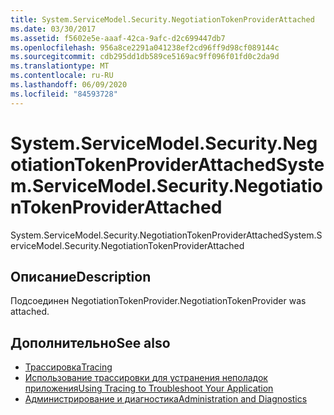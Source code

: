 ```yaml
---
title: System.ServiceModel.Security.NegotiationTokenProviderAttached
ms.date: 03/30/2017
ms.assetid: f5602e5e-aaaf-42ca-9afc-d2c699447db7
ms.openlocfilehash: 956a8ce2291a041238ef2cd96ff9d98cf089144c
ms.sourcegitcommit: cdb295dd1db589ce5169ac9ff096f01fd0c2da9d
ms.translationtype: MT
ms.contentlocale: ru-RU
ms.lasthandoff: 06/09/2020
ms.locfileid: "84593728"
---
```

# <a name="systemservicemodelsecuritynegotiationtokenproviderattached"></a><span data-ttu-id="3038c-102">System.ServiceModel.Security.NegotiationTokenProviderAttached</span><span class="sxs-lookup"><span data-stu-id="3038c-102">System.ServiceModel.Security.NegotiationTokenProviderAttached</span></span>
<span data-ttu-id="3038c-103">System.ServiceModel.Security.NegotiationTokenProviderAttached</span><span class="sxs-lookup"><span data-stu-id="3038c-103">System.ServiceModel.Security.NegotiationTokenProviderAttached</span></span>  
  
## <a name="description"></a><span data-ttu-id="3038c-104">Описание</span><span class="sxs-lookup"><span data-stu-id="3038c-104">Description</span></span>  
 <span data-ttu-id="3038c-105">Подсоединен NegotiationTokenProvider.</span><span class="sxs-lookup"><span data-stu-id="3038c-105">NegotiationTokenProvider was attached.</span></span>  
  
## <a name="see-also"></a><span data-ttu-id="3038c-106">Дополнительно</span><span class="sxs-lookup"><span data-stu-id="3038c-106">See also</span></span>

- [<span data-ttu-id="3038c-107">Трассировка</span><span class="sxs-lookup"><span data-stu-id="3038c-107">Tracing</span></span>](index.md)
- [<span data-ttu-id="3038c-108">Использование трассировки для устранения неполадок приложения</span><span class="sxs-lookup"><span data-stu-id="3038c-108">Using Tracing to Troubleshoot Your Application</span></span>](using-tracing-to-troubleshoot-your-application.md)
- [<span data-ttu-id="3038c-109">Администрирование и диагностика</span><span class="sxs-lookup"><span data-stu-id="3038c-109">Administration and Diagnostics</span></span>](../index.md)
